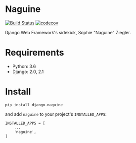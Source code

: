 Naguine
=======
[![Build Status](https://travis-ci.org/colexyz/django-naguine.svg?branch=master)](https://travis-ci.org/colexyz/django-naguine)
[![codecov](https://codecov.io/gh/colexyz/django-naguine/branch/master/graph/badge.svg)](https://codecov.io/gh/colexyz/django-naguine)

Django Web Framework's sidekick, Sophie "Naguine" Ziegler.


Requirements
============
- Python: 3.6
- Django: 2.0, 2.1


Install
=======
`pip install django-naguine`

and add `naguine` to your project's `INSTALLED_APPS`:
```
INSTALLED_APPS = [
    ...
    'naguine',
]
```
